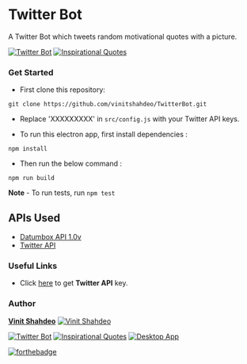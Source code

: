 # Twitter Bot

A Twitter Bot which tweets random motivational quotes with a picture.

[![Twitter Bot](https://img.shields.io/badge/Twitter-Bot-teal.svg)](https://github.com/vinitshahdeo/TwitterBot) [![Inspirational Quotes](https://img.shields.io/badge/inspirational-quotes-orange.svg)](https://www.npmjs.com/package/inspirational-quotes)

### Get Started

- First clone this repository: 

```git clone https://github.com/vinitshahdeo/TwitterBot.git```

- Replace 'XXXXXXXXX' in `src/config.js` with your Twitter API keys.

- To run this electron app, first install dependencies : 

```npm install```

- Then run the below command :

```npm run build```

**Note** - To run tests, run `npm test`

## APIs Used

- [Datumbox API 1.0v](http://www.datumbox.com/users/register/)
- [Twitter API](https://dev.twitter.com/apps)

### Useful Links

- Click [here](https://dev.twitter.com/apps) to get **Twitter API** key. 

### Author

**[Vinit Shahdeo](https://github.com/vinitshahdeo/)**
[![Vinit Shahdeo](https://img.shields.io/badge/Author-@vinitshahdeo-teal.svg?colorA=red&colorB=blue)](https://github.com/vinitshahdeo/)

[![Twitter Bot](https://img.shields.io/badge/Twitter-Bot-red.svg?style=for-the-badge)](https://github.com/vinitshahdeo/TwitterBot) [![Inspirational Quotes](https://img.shields.io/badge/Inspirational-Quotes-dodgerblue.svg?style=for-the-badge)](https://github.com/vinitshahdeo/InspireMe)  [![Desktop App](https://img.shields.io/badge/Desktop-App-lightgray.svg?style=for-the-badge)](https://github.com/vinitshahdeo/TwitterBot) 

[![forthebadge](https://forthebadge.com/images/badges/built-with-love.svg)](https://github.com/vinitshahdeo)